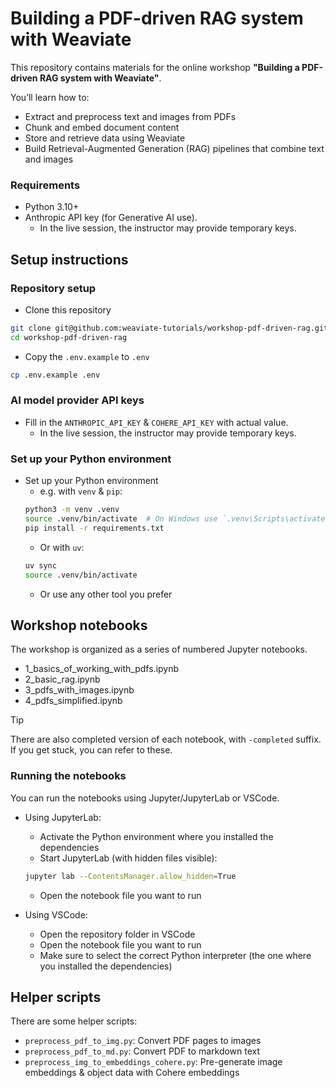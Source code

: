 # Building a PDF-driven RAG system with Weaviate

This repository contains materials for the online workshop **"Building a PDF-driven RAG system with Weaviate"**.

You’ll learn how to:
- Extract and preprocess text and images from PDFs
- Chunk and embed document content
- Store and retrieve data using Weaviate
- Build Retrieval-Augmented Generation (RAG) pipelines that combine text and images

### Requirements

- Python 3.10+
- Anthropic API key (for Generative AI use).
    - In the live session, the instructor may provide temporary keys.

## Setup instructions

### Repository setup

- Clone this repository

```bash
git clone git@github.com:weaviate-tutorials/workshop-pdf-driven-rag.git
cd workshop-pdf-driven-rag
```

- Copy the `.env.example` to `.env`

```bash
cp .env.example .env
```

### AI model provider API keys

- Fill in the `ANTHROPIC_API_KEY` & `COHERE_API_KEY` with actual value.
    - In the live session, the instructor may provide temporary keys.

### Set up your Python environment

- Set up your Python environment
    - e.g. with `venv` & `pip`:
    ```bash
    python3 -m venv .venv
    source .venv/bin/activate  # On Windows use `.venv\Scripts\activate.bat`
    pip install -r requirements.txt
    ```
    - Or with `uv`:
    ```bash
    uv sync
    source .venv/bin/activate
    ```
    - Or use any other tool you prefer

## Workshop notebooks

The workshop is organized as a series of numbered Jupyter notebooks.
- 1_basics_of_working_with_pdfs.ipynb
- 2_basic_rag.ipynb
- 3_pdfs_with_images.ipynb
- 4_pdfs_simplified.ipynb

> [!TIP]
> There are also completed version of each notebook, with `-completed` suffix. If you get stuck, you can refer to these.

### Running the notebooks

You can run the notebooks using Jupyter/JupyterLab or VSCode.

- Using JupyterLab:
    - Activate the Python environment where you installed the dependencies
    - Start JupyterLab (with hidden files visible):
    ```bash
    jupyter lab --ContentsManager.allow_hidden=True
    ```
    - Open the notebook file you want to run

- Using VSCode:
    - Open the repository folder in VSCode
    - Open the notebook file you want to run
    - Make sure to select the correct Python interpreter (the one where you installed the dependencies)

## Helper scripts

There are some helper scripts:
- `preprocess_pdf_to_img.py`: Convert PDF pages to images
- `preprocess_pdf_to_md.py`: Convert PDF to markdown text
- `preprocess_img_to_embeddings_cohere.py`: Pre-generate image embeddings & object data with Cohere embeddings
